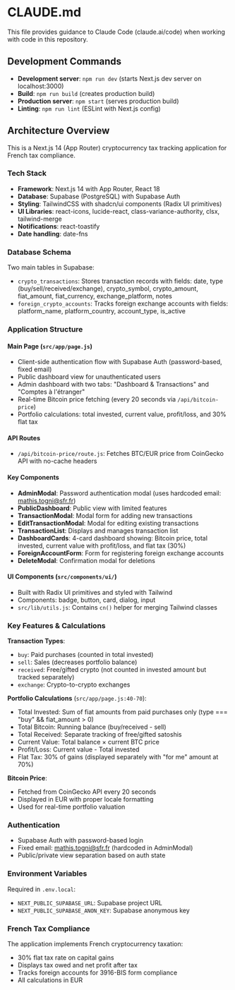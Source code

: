 # CLAUDE.md

This file provides guidance to Claude Code (claude.ai/code) when working with code in this repository.

## Development Commands

- **Development server**: `npm run dev` (starts Next.js dev server on localhost:3000)
- **Build**: `npm run build` (creates production build)
- **Production server**: `npm start` (serves production build)
- **Linting**: `npm run lint` (ESLint with Next.js config)

## Architecture Overview

This is a Next.js 14 (App Router) cryptocurrency tax tracking application for French tax compliance.

### Tech Stack
- **Framework**: Next.js 14 with App Router, React 18
- **Database**: Supabase (PostgreSQL) with Supabase Auth
- **Styling**: TailwindCSS with shadcn/ui components (Radix UI primitives)
- **UI Libraries**: react-icons, lucide-react, class-variance-authority, clsx, tailwind-merge
- **Notifications**: react-toastify
- **Date handling**: date-fns

### Database Schema
Two main tables in Supabase:
- `crypto_transactions`: Stores transaction records with fields: date, type (buy/sell/received/exchange), crypto_symbol, crypto_amount, fiat_amount, fiat_currency, exchange_platform, notes
- `foreign_crypto_accounts`: Tracks foreign exchange accounts with fields: platform_name, platform_country, account_type, is_active

### Application Structure

#### Main Page (`src/app/page.js`)
- Client-side authentication flow with Supabase Auth (password-based, fixed email)
- Public dashboard view for unauthenticated users
- Admin dashboard with two tabs: "Dashboard & Transactions" and "Comptes à l'étranger"
- Real-time Bitcoin price fetching (every 20 seconds via `/api/bitcoin-price`)
- Portfolio calculations: total invested, current value, profit/loss, and 30% flat tax

#### API Routes
- `/api/bitcoin-price/route.js`: Fetches BTC/EUR price from CoinGecko API with no-cache headers

#### Key Components
- **AdminModal**: Password authentication modal (uses hardcoded email: mathis.togni@sfr.fr)
- **PublicDashboard**: Public view with limited features
- **TransactionModal**: Modal form for adding new transactions
- **EditTransactionModal**: Modal for editing existing transactions
- **TransactionList**: Displays and manages transaction list
- **DashboardCards**: 4-card dashboard showing: Bitcoin price, total invested, current value with profit/loss, and flat tax (30%)
- **ForeignAccountForm**: Form for registering foreign exchange accounts
- **DeleteModal**: Confirmation modal for deletions

#### UI Components (`src/components/ui/`)
- Built with Radix UI primitives and styled with Tailwind
- Components: badge, button, card, dialog, input
- `src/lib/utils.js`: Contains `cn()` helper for merging Tailwind classes

### Key Features & Calculations

**Transaction Types**:
- `buy`: Paid purchases (counted in total invested)
- `sell`: Sales (decreases portfolio balance)
- `received`: Free/gifted crypto (not counted in invested amount but tracked separately)
- `exchange`: Crypto-to-crypto exchanges

**Portfolio Calculations** (`src/app/page.js:40-70`):
- Total Invested: Sum of fiat amounts from paid purchases only (type === "buy" && fiat_amount > 0)
- Total Bitcoin: Running balance (buy/received - sell)
- Total Received: Separate tracking of free/gifted satoshis
- Current Value: Total balance × current BTC price
- Profit/Loss: Current value - Total invested
- Flat Tax: 30% of gains (displayed separately with "for me" amount at 70%)

**Bitcoin Price**:
- Fetched from CoinGecko API every 20 seconds
- Displayed in EUR with proper locale formatting
- Used for real-time portfolio valuation

### Authentication
- Supabase Auth with password-based login
- Fixed email: mathis.togni@sfr.fr (hardcoded in AdminModal)
- Public/private view separation based on auth state

### Environment Variables
Required in `.env.local`:
- `NEXT_PUBLIC_SUPABASE_URL`: Supabase project URL
- `NEXT_PUBLIC_SUPABASE_ANON_KEY`: Supabase anonymous key

### French Tax Compliance
The application implements French cryptocurrency taxation:
- 30% flat tax rate on capital gains
- Displays tax owed and net profit after tax
- Tracks foreign accounts for 3916-BIS form compliance
- All calculations in EUR